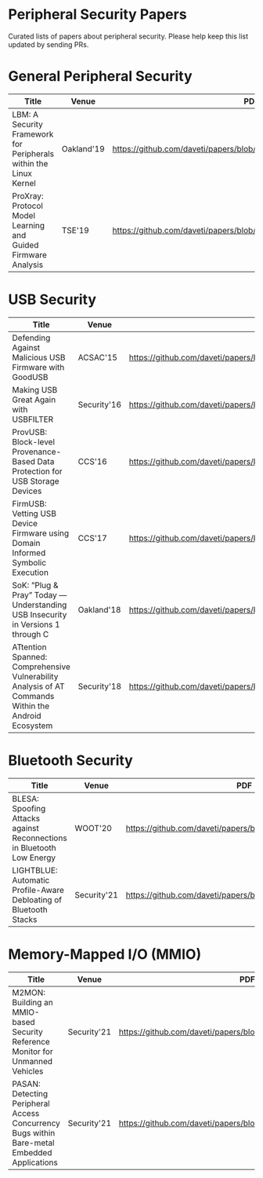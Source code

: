 # Peripheral Security Papers

Curated lists of papers about peripheral security. Please help keep this list updated by sending PRs.

# General Peripheral Security

Title | Venue | PDF
--- | --- | ---
LBM: A Security Framework for Peripherals within the Linux Kernel | Oakland'19 | https://github.com/daveti/papers/blob/master/oakland19/lbm.pdf
ProXray: Protocol Model Learning and Guided Firmware Analysis | TSE'19 | https://github.com/daveti/papers/blob/master/tse19/ProtocolExtraction.pdf


# USB Security
Title | Venue | PDF
--- | --- | ---
Defending Against Malicious USB Firmware with GoodUSB | ACSAC'15 | https://github.com/daveti/papers/blob/master/acsac15/acsac2015djt.pdf
Making USB Great Again with USBFILTER | Security'16 | https://github.com/daveti/papers/blob/master/security16/usbfilter.pdf
ProvUSB: Block-level Provenance-Based Data Protection for USB Storage Devices | CCS'16 | https://github.com/daveti/papers/blob/master/ccs16/provusb.pdf
FirmUSB: Vetting USB Device Firmware using Domain Informed Symbolic Execution | CCS'17 | https://github.com/daveti/papers/blob/master/ccs17/firmusb-ccs17.pdf
SoK: ”Plug & Pray” Today — Understanding USB Insecurity in Versions 1 through C | Oakland'18 | https://github.com/daveti/papers/blob/master/oakland18/usbsok.pdf
ATtention Spanned: Comprehensive Vulnerability Analysis of AT Commands Within the Android Ecosystem | Security'18 | https://github.com/daveti/papers/blob/master/security18/atcmd.pdf


# Bluetooth Security

Title | Venue | PDF
--- | --- | ---
BLESA: Spoofing Attacks against Reconnections in Bluetooth Low Energy | WOOT'20 | https://github.com/daveti/papers/blob/master/woot20/blesa.pdf
LIGHTBLUE: Automatic Profile-Aware Debloating of Bluetooth Stacks | Security'21 | https://github.com/daveti/papers/blob/master/security21/lb.pdf


# Memory-Mapped I/O (MMIO)

Title | Venue | PDF
--- | --- | ---
M2MON: Building an MMIO-based Security Reference Monitor for Unmanned Vehicles | Security'21 | https://github.com/daveti/papers/blob/master/security21/m2mon.pdf
PASAN: Detecting Peripheral Access Concurrency Bugs within Bare-metal Embedded Applications | Security'21 | https://github.com/daveti/papers/blob/master/security21/pasan.pdf
